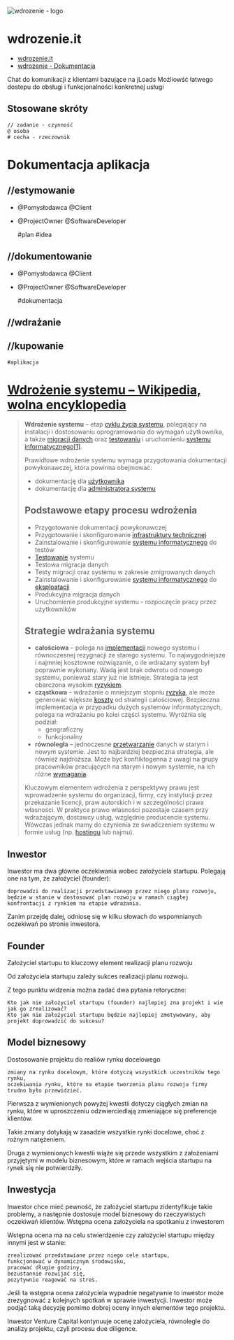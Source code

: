 ![wdrozenie - logo](https://logo.wdrozenie.it/1/cover.png)
# wdrozenie.it
+ [wdrozenie.it](https://www.wdrozenie.it/)
+ [wdrozenie - Dokumentacja](https://docs.wdrozenie.it/)

Chat do komunikacji z klientami bazujące na jLoads
Możliowść łatwego dostepu do obsługi
i funkcjonalności konkretnej usługi

## Stosowane skróty 

    // zadanie - czynność
    @ osoba
    # cecha - rzeczownik


# Dokumentacja aplikacja 

## //estymowanie

+ @Pomysłodawca @Client
+ @ProjectOwner @SoftwareDeveloper


    #plan
    #idea


## //dokumentowanie

+ @Pomysłodawca @Client
+ @ProjectOwner @SoftwareDeveloper
 
        
    #dokumentacja


## //wdrażanie


## //kupowanie

    #aplikacja



# [Wdrożenie systemu – Wikipedia, wolna encyklopedia](https://pl.wikipedia.org/wiki/Wdro%C5%BCenie_systemu)

> **Wdrożenie systemu** – etap [cyklu życia systemu](https://pl.wikipedia.org/wiki/Cykl_%C5%BCycia_systemu "Cykl życia systemu"), polegający na instalacji i dostosowaniu oprogramowania do wymagań użytkownika, a także [migracji danych](https://pl.wikipedia.org/wiki/Migracja_danych "Migracja danych") oraz [testowaniu](https://pl.wikipedia.org/wiki/Testowanie_oprogramowania "Testowanie oprogramowania") i uruchomieniu [systemu informatycznego](https://pl.wikipedia.org/wiki/System_informatyczny "System informatyczny")[\[1\]](https://pl.wikipedia.org/wiki/Wdro%C5%BCenie_systemu#cite_note-1).
> 
> Prawidłowe wdrożenie systemu wymaga przygotowania dokumentacji powykonawczej, która powinna obejmować:
> 
> -   dokumentację dla [użytkownika](https://pl.wikipedia.org/wiki/U%C5%BCytkownik_komputera "Użytkownik komputera")
> -   dokumentację dla [administratora systemu](https://pl.wikipedia.org/wiki/Administrator_(informatyka) "Administrator (informatyka)")
> 
> ## Podstawowe etapy procesu wdrożenia
> 
> -   Przygotowanie dokumentacji powykonawczej
> -   Przygotowanie i skonfigurowanie [infrastruktury technicznej](https://pl.wikipedia.org/wiki/Infrastruktura_techniczna "Infrastruktura techniczna")
> -   Zainstalowanie i skonfigurowanie [systemu informatycznego](https://pl.wikipedia.org/wiki/System_informatyczny "System informatyczny") do testów
> -   [Testowanie](https://pl.wikipedia.org/wiki/Testowanie_oprogramowania "Testowanie oprogramowania") systemu
> -   Testowa migracja danych
> -   Testy migracji oraz systemu w zakresie zmigrowanych danych
> -   Zainstalowanie i skonfigurowanie [systemu informatycznego](https://pl.wikipedia.org/wiki/System_informatyczny "System informatyczny") do [eksploatacji](https://pl.wikipedia.org/wiki/Eksploatacja "Eksploatacja")
> -   Produkcyjna migracja danych
> -   Uruchomienie produkcyjne systemu - rozpoczęcie pracy przez użytkowników
> 
> ## Strategie wdrażania systemu
> 
> -   **całościowa** – polega na [implementacji](https://pl.wikipedia.org/wiki/Implementacja_(informatyka) "Implementacja (informatyka)") nowego systemu i równoczesnej rezygnacji ze starego systemu. To najwygodniejsze i najmniej kosztowne rozwiązanie, o ile wdrażany system był poprawnie wykonany. Wadą jest brak odwrotu od nowego systemu, ponieważ stary już nie istnieje. Strategia ta jest obarczona wysokim [ryzykiem](https://pl.wikipedia.org/wiki/Ryzyko "Ryzyko").
> -   **cząstkowa** – wdrażanie o mniejszym stopniu [ryzyka](https://pl.wikipedia.org/wiki/Ryzyko "Ryzyko"), ale może generować większe [koszty](https://pl.wikipedia.org/wiki/Koszt_(ekonomia) "Koszt (ekonomia)") od strategii całościowej. Bezpieczna implementacja w przypadku dużych systemów informatycznych, polega na wdrażaniu po kolei części systemu. Wyróżnia się podział:
>     -   geograficzny
>     -   funkcjonalny
> -   **równoległa** – jednoczesne [przetwarzanie](https://pl.wikipedia.org/wiki/Przetwarzanie_danych "Przetwarzanie danych") danych w starym i nowym systemie. Jest to najbardziej bezpieczna strategia, ale również najdroższa. Może być konfliktogenna z uwagi na grupy pracowników pracujących na starym i nowym systemie, na ich różne [wymagania](https://pl.wikipedia.org/wiki/Wymaganie_(in%C5%BCynieria) "Wymaganie (inżynieria)").
> 
> Kluczowym elementem wdrożenia z perspektywy prawa jest wprowadzenie systemu do organizacji, firmy, czy instytucji przez przekazanie licencji, praw autorskich i w szczególności prawa własności. W praktyce prawo własności pozostaje czasem przy wdrażającym, dostawcy usług, względnie producencie systemu. Wówczas jednak mamy do czynienia ze świadczeniem systemu w formie usług (np. [hostingu](https://pl.wikipedia.org/wiki/Hosting "Hosting") lub najmu).




## Inwestor

Inwestor ma dwa główne oczekiwania wobec założyciela startupu. Polegają one na tym, że założyciel (founder):

    doprowadzi do realizacji przedstawianego przez niego planu rozwoju,
    będzie w stanie w dostosować plan rozwoju w ramach ciągłej konfrontacji z rynkiem na etapie wdrażania. 

Zanim przejdę dalej, odniosę się w kilku słowach do wspomnianych oczekiwań po stronie inwestora.


## Founder

Założyciel startupu to kluczowy element realizacji planu rozwoju

Od założyciela startupu zależy sukces realizacji planu rozwoju. 

Z tego punktu widzenia można zadać dwa pytania retoryczne:

    Kto jak nie założyciel startupu (founder) najlepiej zna projekt i wie jak go zrealizować?
    Kto jak nie założyciel startupu będzie najlepiej zmotywowany, aby projekt doprowadzić do sukcesu?

## Model biznesowy

Dostosowanie projektu do realiów rynku docelowego

    zmiany na rynku docelowym, które dotyczą wszystkich uczestników tego rynku,
    oczekiwania rynku, które na etapie tworzenia planu rozwoju firmy trudno było przewidzieć.

Pierwsza z wymienionych powyżej kwestii dotyczy ciągłych zmian na rynku, które w uproszczeniu odzwierciedlają zmieniające się preferencje klientów.

Takie zmiany dotykają w zasadzie wszystkie rynki docelowe, choć z rożnym natężeniem.

Druga z wymienionych kwestii wiąże się przede wszystkim z założeniami przyjętymi w modelu biznesowym, które w ramach wejścia startupu na rynek się nie potwierdziły.

## Inwestycja

Inwestor chce mieć pewność, że założyciel startupu zidentyfikuje takie problemy, a następnie dostosuje model biznesowy do rzeczywistych oczekiwań klientów.
Wstępna ocena założyciela na spotkaniu z inwestorem

Wstępna ocena ma na celu stwierdzenie czy założyciel startupu między innymi jest w stanie:

    zrealizować przedstawiane przez niego cele startupu,
    funkcjonować w dynamicznym środowisku,
    pracować długie godziny,
    bezustannie rozwijać się,
    pozytywnie reagować na stres.

Jeśli ta wstępna ocena założyciela wypadnie negatywnie to inwestor może zrezygnować z kolejnych spotkań w sprawie inwestycji. Inwestor może podjąć taką decyzję pomimo dobrej oceny innych elementów tego projektu.

Inwestor Venture Capital kontynuuje ocenę założyciela, równolegle do analizy projektu, czyli procesu due diligence.

